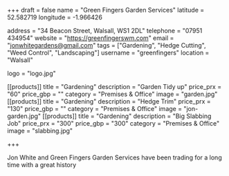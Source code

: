 +++
draft = false
name = "Green Fingers Garden Services"
latitude = 52.582719
longitude = -1.966426

address = "34 Beacon Street, Walsall, WS1 2DL"
telephone = "07951 434954"
website = "https://greenfingerswm.com"
email = "jonwhitegardens@gmail.com"
tags = ["Gardening", "Hedge Cutting", "Weed Control", "Landscaping"]
username = "greenfingers"
location = "Walsall"

logo = "logo.jpg"

[[products]]
  title = "Gardening"
  description = "Garden Tidy up"
  price_prx = "60"
  price_gbp = ""
  category = "Premises & Office"
  image = "garden.jpg"
[[products]]
  title = "Gardening"
  description = "Hedge Trim"
  price_prx = "130"
  price_gbp = ""
  category = "Premises & Office"
  image = "jon-garden.jpg"
[[products]]
  title = "Gardening"
  description = "Big Slabbing Job"
  price_prx = "300"
  price_gbp = "300"
  category = "Premises & Office"
  image = "slabbing.jpg"


+++

Jon White and Green Fingers Garden Services have been trading for a long time with a great history
